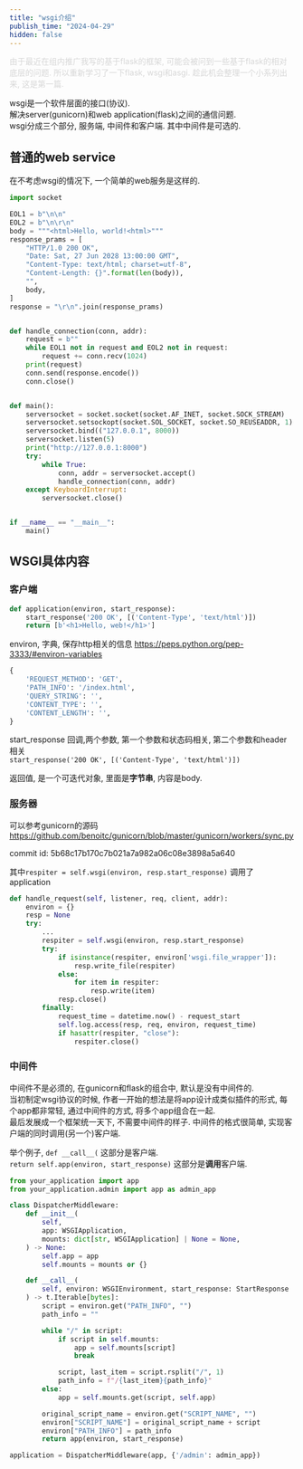 ```yaml
---
title: "wsgi介绍"
publish_time: "2024-04-29"
hidden: false
---
```


<p style="color: rgba(211, 211, 211, 0.9);">由于最近在组内推广我写的基于flask的框架, 可能会被问到一些基于flask的相对底层的问题. 所以重新学习了一下flask, wsgi和asgi. 趁此机会整理一个小系列出来, 这是第一篇.<p>

wsgi是一个软件层面的接口(协议).  
解决server(gunicorn)和web application(flask)之间的通信问题.  
wsgi分成三个部分, 服务端, 中间件和客户端. 其中中间件是可选的.

## 普通的web service

在不考虑wsgi的情况下, 一个简单的web服务是这样的.  

```python
import socket

EOL1 = b"\n\n"
EOL2 = b"\n\r\n"
body = """<html>Hello, world!<html>"""
response_prams = [
    "HTTP/1.0 200 OK",
    "Date: Sat, 27 Jun 2028 13:00:00 GMT",
    "Content-Type: text/html; charset=utf-8",
    "Content-Length: {}".format(len(body)),
    "",
    body,
]
response = "\r\n".join(response_prams)


def handle_connection(conn, addr):
    request = b""
    while EOL1 not in request and EOL2 not in request:
        request += conn.recv(1024)
    print(request)
    conn.send(response.encode())
    conn.close()


def main():
    serversocket = socket.socket(socket.AF_INET, socket.SOCK_STREAM)
    serversocket.setsockopt(socket.SOL_SOCKET, socket.SO_REUSEADDR, 1)
    serversocket.bind(("127.0.0.1", 8000))
    serversocket.listen(5)
    print("http://127.0.0.1:8000")
    try:
        while True:
            conn, addr = serversocket.accept()
            handle_connection(conn, addr)
    except KeyboardInterrupt:
        serversocket.close()


if __name__ == "__main__":
    main()
```

## WSGI具体内容

### 客户端

```python
def application(environ, start_response):
    start_response('200 OK', [('Content-Type', 'text/html')])
    return [b'<h1>Hello, web!</h1>']
```

environ, 字典, 保存http相关的信息
<https://peps.python.org/pep-3333/#environ-variables>

```python
{
    'REQUEST_METHOD': 'GET',
    'PATH_INFO': '/index.html',
    'QUERY_STRING': '',
    'CONTENT_TYPE': '',
    'CONTENT_LENGTH': '',
}
```

start_response 回调,两个参数, 第一个参数和状态码相关, 第二个参数和header相关  
`start_response('200 OK', [('Content-Type', 'text/html')])`

返回值, 是一个可迭代对象, 里面是**字节串**, 内容是body.

### 服务器

可以参考gunicorn的源码
<https://github.com/benoitc/gunicorn/blob/master/gunicorn/workers/sync.py>

commit id: 5b68c17b170c7b021a7a982a06c08e3898a5a640

其中`respiter = self.wsgi(environ, resp.start_response)` 调用了application

```python
def handle_request(self, listener, req, client, addr):
    environ = {}
    resp = None
    try:
        ...
        respiter = self.wsgi(environ, resp.start_response)
        try:
            if isinstance(respiter, environ['wsgi.file_wrapper']):
                resp.write_file(respiter)
            else:
                for item in respiter:
                    resp.write(item)
            resp.close()
        finally:
            request_time = datetime.now() - request_start
            self.log.access(resp, req, environ, request_time)
            if hasattr(respiter, "close"):
                respiter.close()
```

### 中间件

中间件不是必须的, 在gunicorn和flask的组合中, 默认是没有中间件的.  
当初制定wsgi协议的时候, 作者一开始的想法是将app设计成类似插件的形式, 每个app都非常轻, 通过中间件的方式, 将多个app组合在一起.  
最后发展成一个框架统一天下, 不需要中间件的样子.
中间件的格式很简单, 实现客户端的同时调用(另一个)客户端.  

举个例子, `def __call__(` 这部分是客户端.  
`return self.app(environ, start_response)` 这部分是**调用**客户端.  

```python
from your_application import app
from your_application.admin import app as admin_app

class DispatcherMiddleware:
    def __init__(
        self,
        app: WSGIApplication,
        mounts: dict[str, WSGIApplication] | None = None,
    ) -> None:
        self.app = app
        self.mounts = mounts or {}

    def __call__(
        self, environ: WSGIEnvironment, start_response: StartResponse
    ) -> t.Iterable[bytes]:
        script = environ.get("PATH_INFO", "")
        path_info = ""

        while "/" in script:
            if script in self.mounts:
                app = self.mounts[script]
                break

            script, last_item = script.rsplit("/", 1)
            path_info = f"/{last_item}{path_info}"
        else:
            app = self.mounts.get(script, self.app)

        original_script_name = environ.get("SCRIPT_NAME", "")
        environ["SCRIPT_NAME"] = original_script_name + script
        environ["PATH_INFO"] = path_info
        return app(environ, start_response)

application = DispatcherMiddleware(app, {'/admin': admin_app})
```
